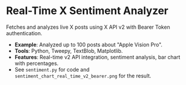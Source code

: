 # Real-Time X Sentiment Analyzer
Fetches and analyzes live X posts using X API v2 with Bearer Token authentication.
- **Example**: Analyzed up to 100 posts about "Apple Vision Pro".
- **Tools**: Python, Tweepy, TextBlob, Matplotlib.
- **Features**: Real-time v2 API integration, sentiment analysis, bar chart with percentages.
- See `sentiment.py` for code and `sentiment_chart_real_time_v2_bearer.png` for the result.